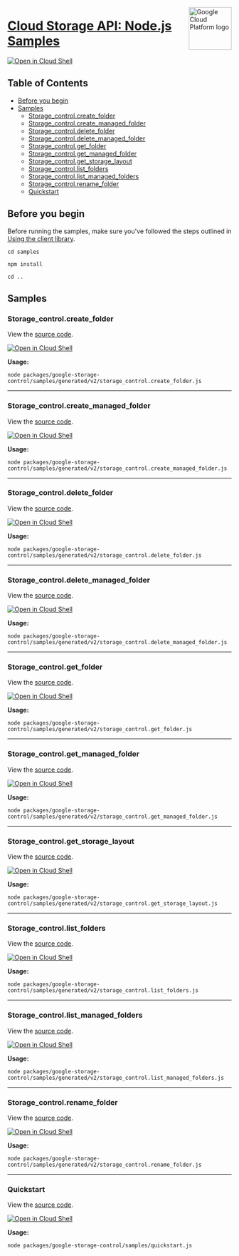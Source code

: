 [//]: # "This README.md file is auto-generated, all changes to this file will be lost."
[//]: # "To regenerate it, use `python -m synthtool`."
<img src="https://avatars2.githubusercontent.com/u/2810941?v=3&s=96" alt="Google Cloud Platform logo" title="Google Cloud Platform" align="right" height="96" width="96"/>

# [Cloud Storage API: Node.js Samples](https://github.com/googleapis/google-cloud-node)

[![Open in Cloud Shell][shell_img]][shell_link]



## Table of Contents

* [Before you begin](#before-you-begin)
* [Samples](#samples)
  * [Storage_control.create_folder](#storage_control.create_folder)
  * [Storage_control.create_managed_folder](#storage_control.create_managed_folder)
  * [Storage_control.delete_folder](#storage_control.delete_folder)
  * [Storage_control.delete_managed_folder](#storage_control.delete_managed_folder)
  * [Storage_control.get_folder](#storage_control.get_folder)
  * [Storage_control.get_managed_folder](#storage_control.get_managed_folder)
  * [Storage_control.get_storage_layout](#storage_control.get_storage_layout)
  * [Storage_control.list_folders](#storage_control.list_folders)
  * [Storage_control.list_managed_folders](#storage_control.list_managed_folders)
  * [Storage_control.rename_folder](#storage_control.rename_folder)
  * [Quickstart](#quickstart)

## Before you begin

Before running the samples, make sure you've followed the steps outlined in
[Using the client library](https://github.com/googleapis/google-cloud-node#using-the-client-library).

`cd samples`

`npm install`

`cd ..`

## Samples



### Storage_control.create_folder

View the [source code](https://github.com/googleapis/google-cloud-node/blob/master/packages/google-storage-control/samples/generated/v2/storage_control.create_folder.js).

[![Open in Cloud Shell][shell_img]](https://console.cloud.google.com/cloudshell/open?git_repo=https://github.com/googleapis/google-cloud-node&page=editor&open_in_editor=packages/google-storage-control/samples/generated/v2/storage_control.create_folder.js,samples/README.md)

__Usage:__


`node packages/google-storage-control/samples/generated/v2/storage_control.create_folder.js`


-----




### Storage_control.create_managed_folder

View the [source code](https://github.com/googleapis/google-cloud-node/blob/master/packages/google-storage-control/samples/generated/v2/storage_control.create_managed_folder.js).

[![Open in Cloud Shell][shell_img]](https://console.cloud.google.com/cloudshell/open?git_repo=https://github.com/googleapis/google-cloud-node&page=editor&open_in_editor=packages/google-storage-control/samples/generated/v2/storage_control.create_managed_folder.js,samples/README.md)

__Usage:__


`node packages/google-storage-control/samples/generated/v2/storage_control.create_managed_folder.js`


-----




### Storage_control.delete_folder

View the [source code](https://github.com/googleapis/google-cloud-node/blob/master/packages/google-storage-control/samples/generated/v2/storage_control.delete_folder.js).

[![Open in Cloud Shell][shell_img]](https://console.cloud.google.com/cloudshell/open?git_repo=https://github.com/googleapis/google-cloud-node&page=editor&open_in_editor=packages/google-storage-control/samples/generated/v2/storage_control.delete_folder.js,samples/README.md)

__Usage:__


`node packages/google-storage-control/samples/generated/v2/storage_control.delete_folder.js`


-----




### Storage_control.delete_managed_folder

View the [source code](https://github.com/googleapis/google-cloud-node/blob/master/packages/google-storage-control/samples/generated/v2/storage_control.delete_managed_folder.js).

[![Open in Cloud Shell][shell_img]](https://console.cloud.google.com/cloudshell/open?git_repo=https://github.com/googleapis/google-cloud-node&page=editor&open_in_editor=packages/google-storage-control/samples/generated/v2/storage_control.delete_managed_folder.js,samples/README.md)

__Usage:__


`node packages/google-storage-control/samples/generated/v2/storage_control.delete_managed_folder.js`


-----




### Storage_control.get_folder

View the [source code](https://github.com/googleapis/google-cloud-node/blob/master/packages/google-storage-control/samples/generated/v2/storage_control.get_folder.js).

[![Open in Cloud Shell][shell_img]](https://console.cloud.google.com/cloudshell/open?git_repo=https://github.com/googleapis/google-cloud-node&page=editor&open_in_editor=packages/google-storage-control/samples/generated/v2/storage_control.get_folder.js,samples/README.md)

__Usage:__


`node packages/google-storage-control/samples/generated/v2/storage_control.get_folder.js`


-----




### Storage_control.get_managed_folder

View the [source code](https://github.com/googleapis/google-cloud-node/blob/master/packages/google-storage-control/samples/generated/v2/storage_control.get_managed_folder.js).

[![Open in Cloud Shell][shell_img]](https://console.cloud.google.com/cloudshell/open?git_repo=https://github.com/googleapis/google-cloud-node&page=editor&open_in_editor=packages/google-storage-control/samples/generated/v2/storage_control.get_managed_folder.js,samples/README.md)

__Usage:__


`node packages/google-storage-control/samples/generated/v2/storage_control.get_managed_folder.js`


-----




### Storage_control.get_storage_layout

View the [source code](https://github.com/googleapis/google-cloud-node/blob/master/packages/google-storage-control/samples/generated/v2/storage_control.get_storage_layout.js).

[![Open in Cloud Shell][shell_img]](https://console.cloud.google.com/cloudshell/open?git_repo=https://github.com/googleapis/google-cloud-node&page=editor&open_in_editor=packages/google-storage-control/samples/generated/v2/storage_control.get_storage_layout.js,samples/README.md)

__Usage:__


`node packages/google-storage-control/samples/generated/v2/storage_control.get_storage_layout.js`


-----




### Storage_control.list_folders

View the [source code](https://github.com/googleapis/google-cloud-node/blob/master/packages/google-storage-control/samples/generated/v2/storage_control.list_folders.js).

[![Open in Cloud Shell][shell_img]](https://console.cloud.google.com/cloudshell/open?git_repo=https://github.com/googleapis/google-cloud-node&page=editor&open_in_editor=packages/google-storage-control/samples/generated/v2/storage_control.list_folders.js,samples/README.md)

__Usage:__


`node packages/google-storage-control/samples/generated/v2/storage_control.list_folders.js`


-----




### Storage_control.list_managed_folders

View the [source code](https://github.com/googleapis/google-cloud-node/blob/master/packages/google-storage-control/samples/generated/v2/storage_control.list_managed_folders.js).

[![Open in Cloud Shell][shell_img]](https://console.cloud.google.com/cloudshell/open?git_repo=https://github.com/googleapis/google-cloud-node&page=editor&open_in_editor=packages/google-storage-control/samples/generated/v2/storage_control.list_managed_folders.js,samples/README.md)

__Usage:__


`node packages/google-storage-control/samples/generated/v2/storage_control.list_managed_folders.js`


-----




### Storage_control.rename_folder

View the [source code](https://github.com/googleapis/google-cloud-node/blob/master/packages/google-storage-control/samples/generated/v2/storage_control.rename_folder.js).

[![Open in Cloud Shell][shell_img]](https://console.cloud.google.com/cloudshell/open?git_repo=https://github.com/googleapis/google-cloud-node&page=editor&open_in_editor=packages/google-storage-control/samples/generated/v2/storage_control.rename_folder.js,samples/README.md)

__Usage:__


`node packages/google-storage-control/samples/generated/v2/storage_control.rename_folder.js`


-----




### Quickstart

View the [source code](https://github.com/googleapis/google-cloud-node/blob/master/packages/google-storage-control/samples/quickstart.js).

[![Open in Cloud Shell][shell_img]](https://console.cloud.google.com/cloudshell/open?git_repo=https://github.com/googleapis/google-cloud-node&page=editor&open_in_editor=packages/google-storage-control/samples/quickstart.js,samples/README.md)

__Usage:__


`node packages/google-storage-control/samples/quickstart.js`






[shell_img]: https://gstatic.com/cloudssh/images/open-btn.png
[shell_link]: https://console.cloud.google.com/cloudshell/open?git_repo=https://github.com/googleapis/google-cloud-node&page=editor&open_in_editor=samples/README.md
[product-docs]: https://cloud.google.com/storage/docs/reference/rpc
